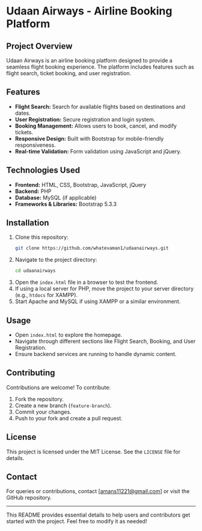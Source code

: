 # Udaan Airways - Airline Booking Platform

## Project Overview
Udaan Airways is an airline booking platform designed to provide a seamless flight booking experience. The platform includes features such as flight search, ticket booking, and user registration.

## Features
- **Flight Search:** Search for available flights based on destinations and dates.
- **User Registration:** Secure registration and login system.
- **Booking Management:** Allows users to book, cancel, and modify tickets.
- **Responsive Design:** Built with Bootstrap for mobile-friendly responsiveness.
- **Real-time Validation:** Form validation using JavaScript and jQuery.

## Technologies Used
- **Frontend:** HTML, CSS, Bootstrap, JavaScript, jQuery
- **Backend:** PHP
- **Database:** MySQL (if applicable)
- **Frameworks & Libraries:** Bootstrap 5.3.3

## Installation
1. Clone this repository:
   ```bash
   git clone https://github.com/whatevaman1/udaanairways.git
   ```
2. Navigate to the project directory:
   ```bash
   cd udaanairways
   ```
3. Open the `index.html` file in a browser to test the frontend.
4. If using a local server for PHP, move the project to your server directory (e.g., `htdocs` for XAMPP).
5. Start Apache and MySQL if using XAMPP or a similar environment.

## Usage
- Open `index.html` to explore the homepage.
- Navigate through different sections like Flight Search, Booking, and User Registration.
- Ensure backend services are running to handle dynamic content.

## Contributing
Contributions are welcome! To contribute:
1. Fork the repository.
2. Create a new branch (`feature-branch`).
3. Commit your changes.
4. Push to your fork and create a pull request.

## License
This project is licensed under the MIT License. See the `LICENSE` file for details.

## Contact
For queries or contributions, contact [amans11221@gmail.com] or visit the GitHub repository.

---
This README provides essential details to help users and contributors get started with the project. Feel free to modify it as needed!

